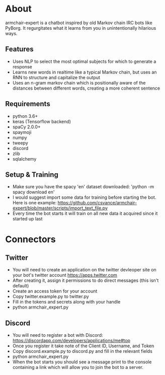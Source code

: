 # About
armchair-expert is a chatbot inspired by old Markov chain IRC bots like PyBorg. It regurgitates what it learns from you in unintentionally hilarious ways. 

## Features
- Uses NLP to select the most optimal subjects for which to generate a response
- Learns new words in realtime like a typical Markov chain, but uses an RNN to structure and capitalize the output
- Uses an n-gram markov chain which is positionally aware of the distances between different words, creating a more coherent sentence

## Requirements
- python 3.6+
- keras (Tensorflow backend)
- spaCy 2.0.0+
- spaymoji
- numpy
- tweepy
- discord
- zlib
- sqlalchemy

## Setup & Training
- Make sure you have the spacy 'en' dataset downloaded: 'python -m spacy download en'
- I would suggest import some data for training before starting the bot. Here is one example: https://github.com/csvance/armchair-expert/blob/master/scripts/import_text_file.py 
- Every time the bot starts it will train on all new data it acquired since it started up last

# Connectors
## Twitter
- You will need to create an application on the twitter devleoper site on your bot's twitter account https://apps.twitter.com
- After creating it, assign it permissions to do direct messages (this isn't default)
- Create an access token for your account
- Copy twitter.example.py to twitter.py
- Fill in the tokens and secrets along with your handle
- python armchair_expert.py

## Discord
- You will need to register a bot with Discord: https://discordapp.com/developers/applications/me#top
- Once you register it take note of the Client ID, Username, and Token
- Copy discord.example.py to discord.py and fill in the relevant fields
- python armchair_expert.py
- When the bot starts you should see a message print to the console containing a link which will allow you to join the bot to a server.


